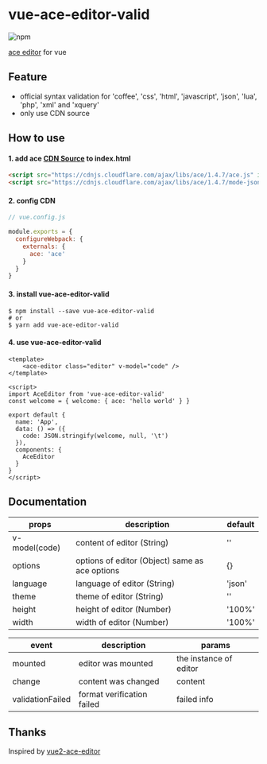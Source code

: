 # vue-ace-editor-valid
![npm](https://img.shields.io/npm/v/vue-ace-editor-valid?color=brightgreen)

[ace editor](https://github.com/ajaxorg/ace) for vue

## Feature
* official syntax validation for 'coffee', 'css', 'html', 'javascript', 'json', 'lua', 'php', 'xml' and 'xquery'
* only use CDN source

## How to use
#### 1. add ace [CDN Source](https://cdnjs.com/libraries/ace) to index.html
```html
<script src="https://cdnjs.cloudflare.com/ajax/libs/ace/1.4.7/ace.js" integrity="sha256-C7DTYRJLG+B/VEzHGeoPMw699nsTQYPAXHKXZb+q04E=" crossorigin="anonymous"></script>
<script src="https://cdnjs.cloudflare.com/ajax/libs/ace/1.4.7/mode-json.js" integrity="sha256-WH3EjHkUnhbOt45gfu5MvEYSqvYUXE25FwAtxukgi9U=" crossorigin="anonymous"></script>
```
#### 2. config CDN
```js
// vue.config.js

module.exports = {
  configureWebpack: {
    externals: {
      ace: 'ace'
    }
  }
}
```
#### 3. install vue-ace-editor-valid
```
$ npm install --save vue-ace-editor-valid
# or
$ yarn add vue-ace-editor-valid
```

#### 4. use vue-ace-editor-valid
```vue
<template>
    <ace-editor class="editor" v-model="code" />
</template>

<script>
import AceEditor from 'vue-ace-editor-valid'
const welcome = { welcome: { ace: 'hello world' } }

export default {
  name: 'App',
  data: () => ({
    code: JSON.stringify(welcome, null, '\t')
  }),
  components: {
    AceEditor
  }
}
</script>
```

## Documentation
|  props   | description  | default |
|  ----  | ----  |  ----  |
| v-model(code)  | content of editor (String) | '' |
| options  | options of editor (Object) same as ace options | {} |
| language  | language of editor (String) | 'json' |
| theme  | theme of editor (String) | '' |
| height  | height of editor (Number) | '100%' |
| width  | width of editor (Number) | '100%' |

|  event   | description  | params |
|  ----  | ----  | ---- |
| mounted  | editor was mounted | the instance of editor |
| change  | content was changed | content |
| validationFailed  | format verification failed | failed info |

## Thanks
Inspired by [vue2-ace-editor](https://github.com/chairuosen/vue2-ace-editor)


